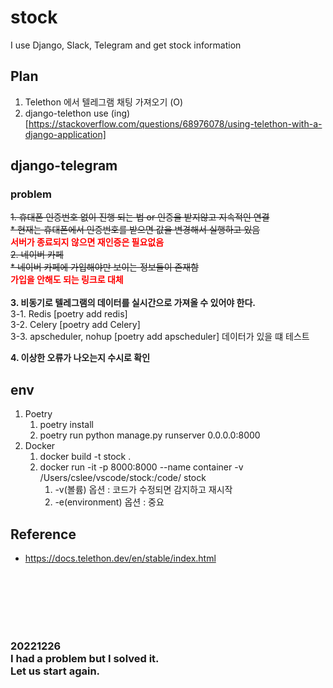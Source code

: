 # stock
I use Django, Slack, Telegram and get stock information

## Plan
1. Telethon 에서 텔레그램 채팅 가져오기 (O)
2. django-telethon use (ing)[https://stackoverflow.com/questions/68976078/using-telethon-with-a-django-application]

## django-telegram
### problem
~~1. 휴대폰 인증번호 없이 진행 되는 법 or 인증을 받지않고 지속적인 연결~~<br>
   ~~* 현재는 휴대폰에서 인증번호를 받으면 값을 변경해서 실행하고 있음~~<br>
**<span style="color:red;">서버가 종료되지 않으면 재인증은 필요없음**<br>
~~2. 네이버 카페~~<br>
   ~~* 네이버 카페에 가입해야만 보이는 정보들이 존재함~~<br>
**<span style="color:red;">가입을 안해도 되는 링크로 대체**<br>
<br>
**3. 비동기로 텔레그램의 데이터를 실시간으로 가져올 수 있어야 한다.**
<br>3-1. Redis [poetry add redis]
<br>3-2. Celery [poetry add Celery]
<br>3-3. apscheduler, nohup [poetry add apscheduler] 데이터가 있을 떄 테스트

**4. 이상한 오류가 나오는지 수시로 확인**
## env
1. Poetry
   1. poetry install
   2. poetry run python manage.py runserver 0.0.0.0:8000
2. Docker
   1. docker build -t stock .
   2. docker run -it -p 8000:8000 --name container -v /Users/cslee/vscode/stock:/code/ stock
      1. -v(볼륨) 옵션 : 코드가 수정되면 감지하고 재시작
      2. -e(environment) 옵션 : 중요

## Reference
- https://docs.telethon.dev/en/stable/index.html

<br>
<br>
<br>
<br>
<br>
<h3>20221226<br>
I had a problem but I solved it.<br>
Let us start again.
</h3>